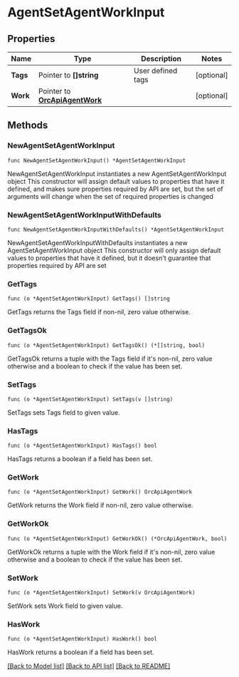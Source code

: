 # AgentSetAgentWorkInput

## Properties

Name | Type | Description | Notes
------------ | ------------- | ------------- | -------------
**Tags** | Pointer to **[]string** | User defined tags | [optional] 
**Work** | Pointer to [**OrcApiAgentWork**](OrcApiAgentWork.md) |  | [optional] 

## Methods

### NewAgentSetAgentWorkInput

`func NewAgentSetAgentWorkInput() *AgentSetAgentWorkInput`

NewAgentSetAgentWorkInput instantiates a new AgentSetAgentWorkInput object
This constructor will assign default values to properties that have it defined,
and makes sure properties required by API are set, but the set of arguments
will change when the set of required properties is changed

### NewAgentSetAgentWorkInputWithDefaults

`func NewAgentSetAgentWorkInputWithDefaults() *AgentSetAgentWorkInput`

NewAgentSetAgentWorkInputWithDefaults instantiates a new AgentSetAgentWorkInput object
This constructor will only assign default values to properties that have it defined,
but it doesn't guarantee that properties required by API are set

### GetTags

`func (o *AgentSetAgentWorkInput) GetTags() []string`

GetTags returns the Tags field if non-nil, zero value otherwise.

### GetTagsOk

`func (o *AgentSetAgentWorkInput) GetTagsOk() (*[]string, bool)`

GetTagsOk returns a tuple with the Tags field if it's non-nil, zero value otherwise
and a boolean to check if the value has been set.

### SetTags

`func (o *AgentSetAgentWorkInput) SetTags(v []string)`

SetTags sets Tags field to given value.

### HasTags

`func (o *AgentSetAgentWorkInput) HasTags() bool`

HasTags returns a boolean if a field has been set.

### GetWork

`func (o *AgentSetAgentWorkInput) GetWork() OrcApiAgentWork`

GetWork returns the Work field if non-nil, zero value otherwise.

### GetWorkOk

`func (o *AgentSetAgentWorkInput) GetWorkOk() (*OrcApiAgentWork, bool)`

GetWorkOk returns a tuple with the Work field if it's non-nil, zero value otherwise
and a boolean to check if the value has been set.

### SetWork

`func (o *AgentSetAgentWorkInput) SetWork(v OrcApiAgentWork)`

SetWork sets Work field to given value.

### HasWork

`func (o *AgentSetAgentWorkInput) HasWork() bool`

HasWork returns a boolean if a field has been set.


[[Back to Model list]](../README.md#documentation-for-models) [[Back to API list]](../README.md#documentation-for-api-endpoints) [[Back to README]](../README.md)


